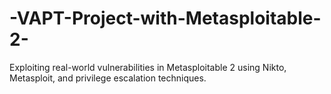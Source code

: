 # -VAPT-Project-with-Metasploitable-2-
Exploiting real-world vulnerabilities in Metasploitable 2 using Nikto, Metasploit, and privilege escalation techniques.
